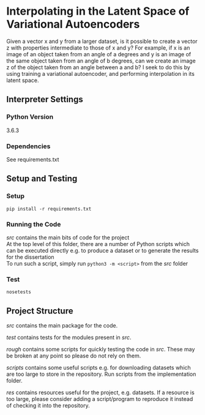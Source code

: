 # Interpolating in the Latent Space of Variational Autoencoders
Given a vector x and y from a larger dataset, is it possible to create a vector z with properties intermediate to those of x and y? For example, if x is an image of an object taken from an angle of a degrees and y is an image of the same object taken from an angle of b degrees, can we create an image z of the object taken from an angle between a and b? I seek to do this by using training a variational autoencoder, and performing interpolation in its latent space.

## Interpreter Settings
### Python Version
3.6.3
### Dependencies
See requirements.txt

## Setup and Testing
### Setup
`pip install -r requirements.txt`
### Running the Code
*src* contains the main bits of code for the project  
At the top level of this folder, there are a number of Python scripts which can be executed directly e.g. to produce a dataset or to generate the results for the dissertation  
To run such a script, simply run `python3 -m <script>` from the *src* folder
### Test
`nosetests`

## Project Structure
*src* contains the main package for the code.

*test* contains tests for the modules present in *src*.

*rough* contains some scripts for quickly testing the code in *src*. These may be broken at any point so please do not rely on them.

*scripts* contains some useful scripts e.g. for downloading datasets which are too large to store in the repository. Run scripts from the implementation folder.

*res* contains resources useful for the project, e.g. datasets. If a resource is too large, please consider adding a script/program to reproduce it instead of checking it into the repository.

